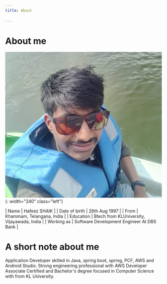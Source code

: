 ```yaml
---
title: About

---
```

# About me

![Desktop View](/assets/img/about_me/about_me.jpg){: width="240" class="left"}


| Name               | Hafeez SHAIK                                |
| Date of birth      | 26th Aug 1997                               |
| From               | Khammam, Telangana, India                   |
| Education          | Btech from KLUniversity, Vijayawada, India  |
| Working as         | Software Development Engineer At DBS Bank   |






# A short note about me

Application Developer skilled in Java, spring boot, spring, PCF, AWS and Android Studio. Strong engineering professional with AWS Developer Associate Certified and Bachelor's degree focused in Computer Science with from KL University.

